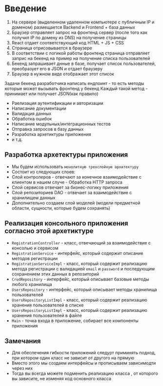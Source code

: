 # Введение
1. На сервере (выделенном удаленном компьютере с публичным IP и доменом) размещается Backend и Frontend + база данных
2. Браузер отправляет запрос на фронтенд сервер (после того как получил IP по домену из DNS) на получение страницы
3. React отдает соответствующий код HTML + JS + CSS
4. Страница отрисовывается в браузере
5. В соответствии с логикой работы фронтенд страница отправляет заприс на бекенд на пример на получение списка пользователей
6. Бекенд запрашивает днные в базе, получает список пользователей, преобразует его в JSON и отдает браузеру
7. Браузер в нужном виде отображает этот список


Задачи бекенд разработчика написать ендпоинт - то есть методы которые может вызывать фронтенд у бекенд
Каждый такой метод - принимает или получает JSON(как правило)
- Раелизация аутентификации и авторизации
- Написание документации
- Валидация данных
- Обработка ошибок
- Написание модульных/интеграционных тестов
- Отправка запросов в базу данных
- Разработка архетиктуры приложения
- и т.д.

## Разработка архетектуры приложения

- Мы будем использовать `монолитную трехслойную архитектуру`
- Состоит из следующих слоев:
- Слой контролеров - отвечают за конечное взаимодействие с клиентом в нашем случе - Обработка HTTP запроса
- Слой сервисов отвечает за бизнес-логику приложения
- Слой репозиториев DAO - отвечает за взаимодействие с хранилищем данных
- Дополнительно создаем слой моделей (модели предметной области, сущности, которые будем сохранять)

## Реализация консольного приложения согласно этой архетиктуре

- `RegistrationController` - класс, отвечающий за взаимодействие с консолью и сервисом
- `RegistrationService` - интерфейс, который содержит описание методов регистрации
- `RegistrationServiceImpl` - класс, который содержит реализацию метода регистрации с валидацией `email` и `password` и последующим сохранением этих данных в репозиторий
- `CrudRepository` - интерфейс, который описывает базовые методы любого хранилища
- `UsersRepository` - интерфейс, который описывает методы хранилища пользователей
- `UsersRepositoryListImpl` - класс, который содержит реализацию хранения пользователей в списке
- `UsersRepositoryListImpl` - класс, который содержит реализацию хранения пользователей в файле
- `Main` - точка входа в приложение, собирает все компоненты приложения

## Замечания

- Для обеспечения гибкости приложений следурт приминять подход, при котором один класс не зависит от другого на прямую
- Вместо этого мы создаем интерфейсы и прописываем зависимодти через них
- Тогда вы всегда можете подменить реализацию класса , от которого вы зависите, не изменяя код основного класса
